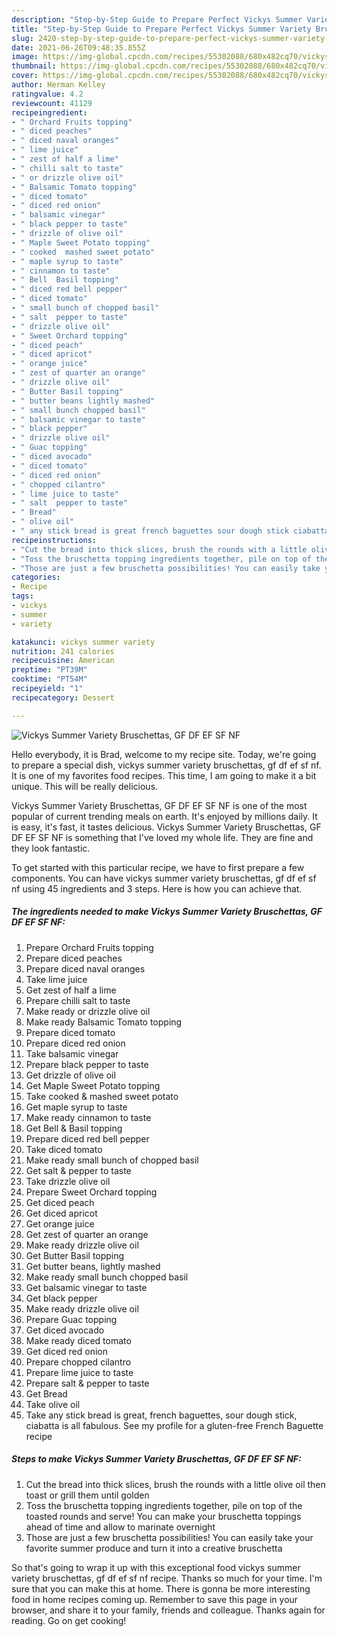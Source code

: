 ```yaml
---
description: "Step-by-Step Guide to Prepare Perfect Vickys Summer Variety Bruschettas, GF DF EF SF NF"
title: "Step-by-Step Guide to Prepare Perfect Vickys Summer Variety Bruschettas, GF DF EF SF NF"
slug: 2420-step-by-step-guide-to-prepare-perfect-vickys-summer-variety-bruschettas-gf-df-ef-sf-nf
date: 2021-06-26T09:48:35.855Z
image: https://img-global.cpcdn.com/recipes/55302088/680x482cq70/vickys-summer-variety-bruschettas-gf-df-ef-sf-nf-recipe-main-photo.jpg
thumbnail: https://img-global.cpcdn.com/recipes/55302088/680x482cq70/vickys-summer-variety-bruschettas-gf-df-ef-sf-nf-recipe-main-photo.jpg
cover: https://img-global.cpcdn.com/recipes/55302088/680x482cq70/vickys-summer-variety-bruschettas-gf-df-ef-sf-nf-recipe-main-photo.jpg
author: Herman Kelley
ratingvalue: 4.2
reviewcount: 41129
recipeingredient:
- " Orchard Fruits topping"
- " diced peaches"
- " diced naval oranges"
- " lime juice"
- " zest of half a lime"
- " chilli salt to taste"
- " or drizzle olive oil"
- " Balsamic Tomato topping"
- " diced tomato"
- " diced red onion"
- " balsamic vinegar"
- " black pepper to taste"
- " drizzle of olive oil"
- " Maple Sweet Potato topping"
- " cooked  mashed sweet potato"
- " maple syrup to taste"
- " cinnamon to taste"
- " Bell  Basil topping"
- " diced red bell pepper"
- " diced tomato"
- " small bunch of chopped basil"
- " salt  pepper to taste"
- " drizzle olive oil"
- " Sweet Orchard topping"
- " diced peach"
- " diced apricot"
- " orange juice"
- " zest of quarter an orange"
- " drizzle olive oil"
- " Butter Basil topping"
- " butter beans lightly mashed"
- " small bunch chopped basil"
- " balsamic vinegar to taste"
- " black pepper"
- " drizzle olive oil"
- " Guac topping"
- " diced avocado"
- " diced tomato"
- " diced red onion"
- " chopped cilantro"
- " lime juice to taste"
- " salt  pepper to taste"
- " Bread"
- " olive oil"
- " any stick bread is great french baguettes sour dough stick ciabatta is all fabulous See my profile for a glutenfree French Baguette recipe"
recipeinstructions:
- "Cut the bread into thick slices, brush the rounds with a little olive oil then toast or grill them until golden"
- "Toss the bruschetta topping ingredients together, pile on top of the toasted rounds and serve! You can make your bruschetta toppings ahead of time and allow to marinate overnight"
- "Those are just a few bruschetta possibilities! You can easily take your favorite summer produce and turn it into a creative bruschetta"
categories:
- Recipe
tags:
- vickys
- summer
- variety

katakunci: vickys summer variety 
nutrition: 241 calories
recipecuisine: American
preptime: "PT39M"
cooktime: "PT54M"
recipeyield: "1"
recipecategory: Dessert

---
```



![Vickys Summer Variety Bruschettas, GF DF EF SF NF](https://img-global.cpcdn.com/recipes/55302088/680x482cq70/vickys-summer-variety-bruschettas-gf-df-ef-sf-nf-recipe-main-photo.jpg)

Hello everybody, it is Brad, welcome to my recipe site. Today, we're going to prepare a special dish, vickys summer variety bruschettas, gf df ef sf nf. It is one of my favorites food recipes. This time, I am going to make it a bit unique. This will be really delicious.



Vickys Summer Variety Bruschettas, GF DF EF SF NF is one of the most popular of current trending meals on earth. It's enjoyed by millions daily. It is easy, it's fast, it tastes delicious. Vickys Summer Variety Bruschettas, GF DF EF SF NF is something that I've loved my whole life. They are fine and they look fantastic.


To get started with this particular recipe, we have to first prepare a few components. You can have vickys summer variety bruschettas, gf df ef sf nf using 45 ingredients and 3 steps. Here is how you can achieve that.

<!--inarticleads1-->

##### The ingredients needed to make Vickys Summer Variety Bruschettas, GF DF EF SF NF:

1. Prepare  Orchard Fruits topping
1. Prepare  diced peaches
1. Prepare  diced naval oranges
1. Take  lime juice
1. Get  zest of half a lime
1. Prepare  chilli salt to taste
1. Make ready  or drizzle olive oil
1. Make ready  Balsamic Tomato topping
1. Prepare  diced tomato
1. Prepare  diced red onion
1. Take  balsamic vinegar
1. Prepare  black pepper to taste
1. Get  drizzle of olive oil
1. Get  Maple Sweet Potato topping
1. Take  cooked &amp; mashed sweet potato
1. Get  maple syrup to taste
1. Make ready  cinnamon to taste
1. Get  Bell &amp; Basil topping
1. Prepare  diced red bell pepper
1. Take  diced tomato
1. Make ready  small bunch of chopped basil
1. Get  salt &amp; pepper to taste
1. Take  drizzle olive oil
1. Prepare  Sweet Orchard topping
1. Get  diced peach
1. Get  diced apricot
1. Get  orange juice
1. Get  zest of quarter an orange
1. Make ready  drizzle olive oil
1. Get  Butter Basil topping
1. Get  butter beans, lightly mashed
1. Make ready  small bunch chopped basil
1. Get  balsamic vinegar to taste
1. Get  black pepper
1. Make ready  drizzle olive oil
1. Prepare  Guac topping
1. Get  diced avocado
1. Make ready  diced tomato
1. Get  diced red onion
1. Prepare  chopped cilantro
1. Prepare  lime juice to taste
1. Prepare  salt &amp; pepper to taste
1. Get  Bread
1. Take  olive oil
1. Take  any stick bread is great, french baguettes, sour dough stick, ciabatta is all fabulous. See my profile for a gluten-free French Baguette recipe




<!--inarticleads2-->

##### Steps to make Vickys Summer Variety Bruschettas, GF DF EF SF NF:

1. Cut the bread into thick slices, brush the rounds with a little olive oil then toast or grill them until golden
1. Toss the bruschetta topping ingredients together, pile on top of the toasted rounds and serve! You can make your bruschetta toppings ahead of time and allow to marinate overnight
1. Those are just a few bruschetta possibilities! You can easily take your favorite summer produce and turn it into a creative bruschetta




So that's going to wrap it up with this exceptional food vickys summer variety bruschettas, gf df ef sf nf recipe. Thanks so much for your time. I'm sure that you can make this at home. There is gonna be more interesting food in home recipes coming up. Remember to save this page in your browser, and share it to your family, friends and colleague. Thanks again for reading. Go on get cooking!
